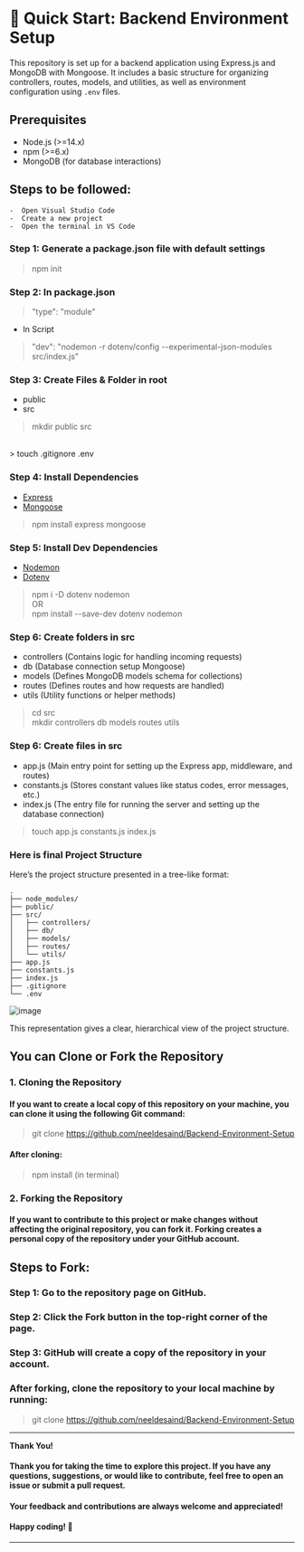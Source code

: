 # 🚀 Quick Start:  Backend Environment Setup
This repository is set up for a backend application using Express.js and MongoDB with Mongoose. It includes a basic structure for organizing controllers, routes, models, and utilities, as well as environment configuration using `.env` files.

## Prerequisites
- Node.js (>=14.x)
- npm (>=6.x)
- MongoDB (for database interactions)

## Steps to be followed:
    -  Open Visual Studio Code 
    -  Create a new project
    -  Open the terminal in VS Code

### Step 1: Generate a package.json file with default settings 
> npm init 

### Step 2: In package.json
>  "type": "module"
- In Script
>  "dev": "nodemon -r dotenv/config --experimental-json-modules src/index.js"

### Step 3: Create Files & Folder in root
- public
- src
> mkdir public src
<br>
> touch .gitignore .env 

### Step 4: Install Dependencies
- [Express]("https://expressjs.com/")
- [Mongoose]("https://mongoosejs.com/)
> npm install express mongoose

### Step 5: Install Dev Dependencies
- [Nodemon]("https://www.npmjs.com/package/nodemon")
- [Dotenv]("https://www.npmjs.com/package/dotenv")
> npm i -D dotenv nodemon 
<br> OR <br>
> npm install --save-dev dotenv nodemon

### Step 6: Create folders in src
- controllers (Contains logic for handling incoming requests)
- db (Database connection setup Mongoose)
- models (Defines MongoDB models schema for collections)
- routes (Defines routes and how requests are handled)
- utils (Utility functions or helper methods)
> cd src <br>
> mkdir controllers db models routes utils

### Step 6: Create files in src
- app.js (Main entry point for setting up the Express app, middleware, and routes)
- constants.js (Stores constant values like status codes, error messages, etc.)
- index.js (The entry file for running the server and setting up the database connection)
> touch app.js constants.js index.js

### Here is final Project Structure

Here’s the project structure presented in a tree-like format:
```
.
├── node_modules/
├── public/
├── src/
│   ├── controllers/
│   ├── db/
│   ├── models/
│   ├── routes/
│   └── utils/
├── app.js
├── constants.js
├── index.js
├── .gitignore
└── .env
```

![image](https://github.com/user-attachments/assets/06bae1f0-16bb-47db-b028-bdb905f2da46)

This representation gives a clear, hierarchical view of the project structure.


## You can Clone or Fork the Repository
### 1. Cloning the Repository
#### If you want to create a local copy of this repository on your machine, you can clone it using the following Git command:
 > git clone https://github.com/neeldesaind/Backend-Environment-Setup
#### After cloning:
> npm install (in terminal)

### 2. Forking the Repository
#### If you want to contribute to this project or make changes without affecting the original repository, you can fork it. Forking creates a personal copy of the repository under your GitHub account.

## Steps to Fork:
### Step 1: Go to the repository page on GitHub.
### Step 2: Click the Fork button in the top-right corner of the page.
### Step 3: GitHub will create a copy of the repository in your account.
### After forking, clone the repository to your local machine by running:

> git clone https://github.com/neeldesaind/Backend-Environment-Setup

---

**Thank You!**

#### Thank you for taking the time to explore this project. If you have any questions, suggestions, or would like to contribute, feel free to open an issue or submit a pull request. 
#### Your feedback and contributions are always welcome and appreciated!
#### Happy coding! 🚀
--- 
